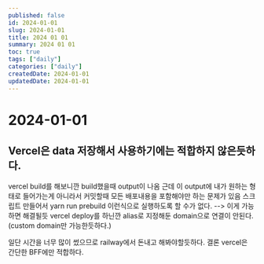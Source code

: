 ```yaml
---
published: false
id: 2024-01-01
slug: 2024-01-01
title: 2024 01 01
summary: 2024 01 01
toc: true
tags: ["daily"]
categories: ["daily"]
createdDate: 2024-01-01
updatedDate: 2024-01-01
---
```


# 2024-01-01

## Vercel은 data 저장해서 사용하기에는 적합하지 않은듯하다. 
vercel build를 해보니깐 build했을때 output이 나옴
근데 이 output에 내가 원하는 형태로 들어가는게 아니라서 커밋할때 모든 배포내용을 포함해야만 하는 문제가 있음
스크립트 만들어서 yarn run prebuild 이런식으로 실행하도록 할 수가 없다. --> 이게 가능하면 해결될듯
vercel deploy를 하닌깐 alias로 지정해둔 domain으로 연결이 안된다. (custom domain만 가능한듯하다.)

일단 시간을 너무 많이 썼으므로 railway에서 돈내고 해봐야할듯하다.
결론 vercel은 간단한 BFF에만 적합하다.


